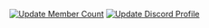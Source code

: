 [![Update Member Count](https://github.com/Sakurazatudan/counter/actions/workflows/update-member-count.yml/badge.svg)](https://github.com/Sakurazatudan/counter/actions/workflows/update-member-count.yml)
[![Update Discord Profile](https://github.com/Wataamee777/README-wata/actions/workflows/main.yml/badge.svg)](https://github.com/Wataamee777/README-wata/actions/workflows/main.yml)
